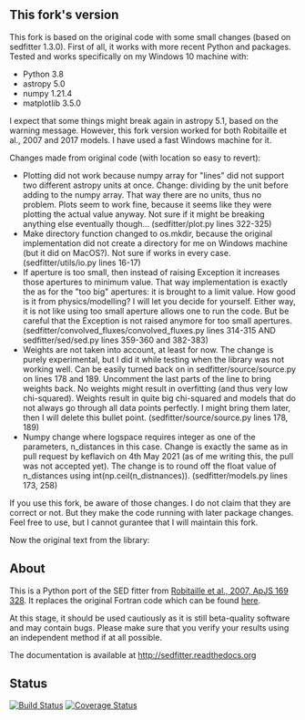 This fork's version
------

This fork is based on the original code with some small changes (based on sedfitter 1.3.0). First of all, it works with more recent Python and packages. Tested and works specifically on my Windows 10 machine with:
- Python 3.8
- astropy 5.0
- numpy 1.21.4
- matplotlib 3.5.0

I expect that some things might break again in astropy 5.1, based on the warning message. However, this fork version worked for both Robitaille et al., 2007 and 2017 models. I have used a fast Windows machine for it.

Changes made from original code (with location so easy to revert):
- Plotting did not work because numpy array for "lines" did not support two different astropy units at once. Change: dividing by the unit before adding to the numpy array. That way there are no units, thus no problem. Plots seem to work fine, because it seems like they were plotting the actual value anyway. Not sure if it might be breaking anything else eventually though... (sedfitter/plot.py lines 322-325)
- Make directory function changed to os.mkdir, because the original implementation did not create a directory for me on Windows machine (but it did on MacOS?). Not sure if works in every case. (sedfitter/utils/io.py lines 16-17)
- If aperture is too small, then instead of raising Exception it increases those apertures to minimum value. That way implementation is exactly the as for the "too big" apertures: it is brought to a limit value. How good is it from physics/modelling? I will let you decide for yourself. Either way, it is not like using too small aperture allows one to run the code. But be careful that the Exception is not raised anymore for too small apertures. (sedfitter/convolved_fluxes/convolved_fluxes.py lines 314-315 AND sedfitter/sed/sed.py lines 359-360 and 382-383)
- Weights are not taken into account, at least for now. The change is purely experimental, but I did it while testing when the library was not working well. Can be easily turned back on in sedfitter/source/source.py on lines 178 and 189. Uncomment the last parts of the line to bring weights back. No weights might result in overfitting (and thus very low chi-squared). Weights result in quite big chi-squared and models that do not always go through all data points perfectly. I might bring them later, then I will delete this bullet point. (sedfitter/source/source.py lines 178, 189)
- Numpy change where logspace requires integer as one of the parameters, n_distances in this case. Change is exactly the same as in pull request by keflavich on 4th May 2021 (as of me writing this, the pull was not accepted yet). The change is to round off the float value of n_distances using int(np.ceil(n_distnances)). (sedfitter/models.py lines 173, 258)

If you use this fork, be aware of those changes. I do not claim that they are correct or not. But they make the code running with later package changes. Feel free to use, but I cannot gurantee that I will maintain this fork.

Now the original text from the library:

About
-----

This is a Python port of the SED fitter from [Robitaille et al., 2007, ApJS 169
328](http://adsabs.harvard.edu/abs/2007ApJS..169..328R). It replaces the
original Fortran code which can be found
[here](https://github.com/astrofrog/sedfitter-legacy).

At this stage, it should be used cautiously as it is still beta-quality
software and may contain bugs. Please make sure that you verify your results
using an independent method if at all possible.

The documentation is available at http://sedfitter.readthedocs.org


Status
------

[![Build Status](https://travis-ci.org/astrofrog/sedfitter.svg?branch=master)](https://travis-ci.org/astrofrog/sedfitter)
[![Coverage Status](https://coveralls.io/repos/astrofrog/sedfitter/badge.svg)](https://coveralls.io/r/astrofrog/sedfitter)
